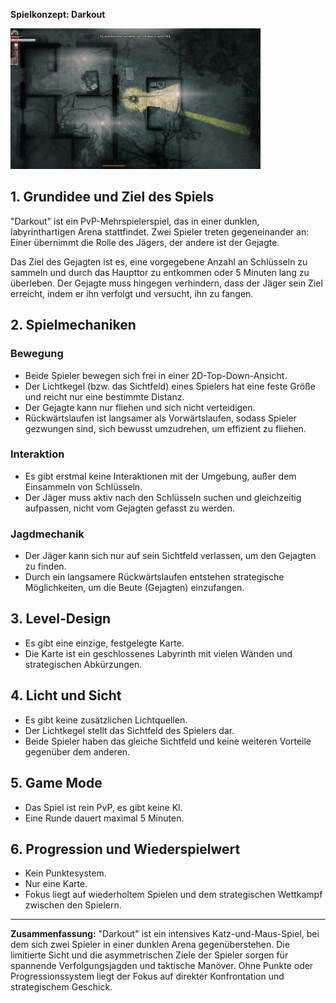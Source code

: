 **Spielkonzept: Darkout**

![Darkout vision](image.png)

## 1. **Grundidee und Ziel des Spiels**
"Darkout" ist ein PvP-Mehrspielerspiel, das in einer dunklen, labyrinthartigen Arena stattfindet. Zwei Spieler treten gegeneinander an: Einer übernimmt die Rolle des Jägers, der andere ist der Gejagte.

Das Ziel des Gejagten ist es, eine vorgegebene Anzahl an Schlüsseln zu sammeln und durch das Haupttor zu entkommen oder 5 Minuten lang zu überleben. Der Gejagte muss hingegen verhindern, dass der Jäger sein Ziel erreicht, indem er ihn verfolgt und versucht, ihn zu fangen.

## 2. **Spielmechaniken**
### Bewegung
- Beide Spieler bewegen sich frei in einer 2D-Top-Down-Ansicht.
- Der Lichtkegel (bzw. das Sichtfeld) eines Spielers hat eine feste Größe und reicht nur eine bestimmte Distanz.
- Der Gejagte kann nur fliehen und sich nicht verteidigen.
- Rückwärtslaufen ist langsamer als Vorwärtslaufen, sodass Spieler gezwungen sind, sich bewusst umzudrehen, um effizient zu fliehen.

### Interaktion
- Es gibt erstmal keine Interaktionen mit der Umgebung, außer dem Einsammeln von Schlüsseln.
- Der Jäger muss aktiv nach den Schlüsseln suchen und gleichzeitig aufpassen, nicht vom Gejagten gefasst zu werden.

### Jagdmechanik
- Der Jäger kann sich nur auf sein Sichtfeld verlassen, um den Gejagten zu finden.
- Durch ein langsamere Rückwärtslaufen entstehen strategische Möglichkeiten, um die Beute (Gejagten) einzufangen.

## 3. **Level-Design**
- Es gibt eine einzige, festgelegte Karte.
- Die Karte ist ein geschlossenes Labyrinth mit vielen Wänden und strategischen Abkürzungen.

## 4. **Licht und Sicht**
- Es gibt keine zusätzlichen Lichtquellen.
- Der Lichtkegel stellt das Sichtfeld des Spielers dar.
- Beide Spieler haben das gleiche Sichtfeld und keine weiteren Vorteile gegenüber dem anderen.

## 5. **Game Mode**
- Das Spiel ist rein PvP, es gibt keine KI.
- Eine Runde dauert maximal 5 Minuten.

## 6. **Progression und Wiederspielwert**
- Kein Punktesystem.
- Nur eine Karte.
- Fokus liegt auf wiederholtem Spielen und dem strategischen Wettkampf zwischen den Spielern.

---

**Zusammenfassung:**
"Darkout" ist ein intensives Katz-und-Maus-Spiel, bei dem sich zwei Spieler in einer dunklen Arena gegenüberstehen. Die limitierte Sicht und die asymmetrischen Ziele der Spieler sorgen für spannende Verfolgungsjagden und taktische Manöver. Ohne Punkte oder Progressionssystem liegt der Fokus auf direkter Konfrontation und strategischem Geschick.

